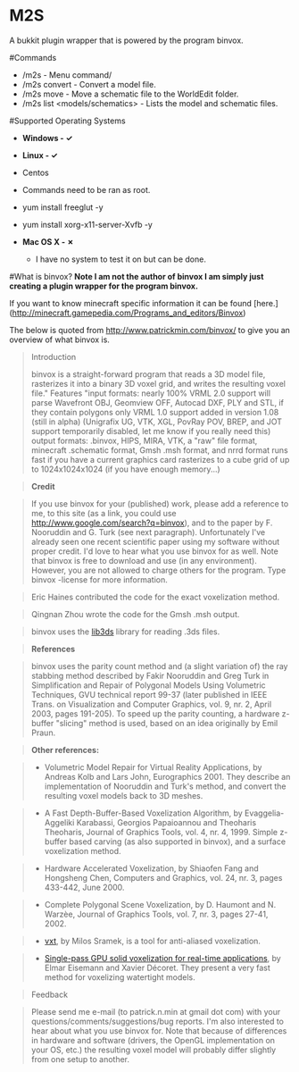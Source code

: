 # M2S
A bukkit plugin wrapper that is powered by the program binvox.

#Commands
* /m2s - Menu command/
* /m2s convert <model> - Convert a model file.
* /m2s move <schematic> - Move a schematic file to the WorldEdit folder.
* /m2s list <models/schematics> - Lists the model and schematic files.

#Supported Operating Systems

* **Windows - ✓**
* **Linux - ✓**
* Centos
 * Commands need to be ran as root.
 * yum install freeglut -y
 * yum install xorg-x11-server-Xvfb -y
        
* **Mac OS X - ✗**
  * I have no system to test it on but can be done.

#What is binvox?
**Note I am not the author of binvox I am simply just creating a plugin wrapper for the program binvox.**

If you want to know minecraft specific information it can be found [here.] (http://minecraft.gamepedia.com/Programs_and_editors/Binvox)

The below is quoted from http://www.patrickmin.com/binvox/ to give you an overview of what binvox is.

>Introduction
>
>binvox is a straight-forward program that reads a 3D model file, rasterizes it into a binary 3D voxel grid, and writes the resulting voxel file."
>Features
>"input formats:
>nearly 100% VRML 2.0 support
>will parse Wavefront OBJ, Geomview OFF, Autocad DXF, PLY and STL, if they contain polygons only
>VRML 1.0 support added in version 1.08 (still in alpha) (Unigrafix UG, VTK, XGL, PovRay POV, BREP, and JOT support temporarily disabled, let me know if you really need this)
>output formats:
>.binvox, HIPS, MIRA, VTK, a "raw" file format, minecraft .schematic format, Gmsh .msh format, and nrrd format
>runs fast if you have a current graphics card
>rasterizes to a cube grid of up to 1024x1024x1024 (if you have enough memory...)

>**Credit**

>If you use binvox for your (published) work, please add a reference to me, to this site (as a link, you could use http://www.google.com/search?q=binvox), and to the paper by F. Nooruddin and G. Turk (see next paragraph). Unfortunately I've already seen one recent scientific paper using my software without proper credit. I'd love to hear what you use binvox for as well.
>Note that binvox is free to download and use (in any environment). However, you are not allowed to charge others for the program. Type binvox -license for more information.

>Eric Haines contributed the code for the exact voxelization method.

>Qingnan Zhou wrote the code for the Gmsh .msh output.

>binvox uses the [lib3ds](http://www.lib3ds.org/) library for reading .3ds files.

>**References**

>binvox uses the parity count method and (a slight variation of) the ray stabbing method described by Fakir Nooruddin and Greg Turk in Simplification and Repair of Polygonal Models Using Volumetric Techniques, GVU technical report 99-37 (later published in IEEE Trans. on Visualization and Computer Graphics, vol. 9, nr. 2, April 2003, pages 191-205). To speed up the parity counting, a hardware z-buffer "slicing" method is used, based on an idea originally by Emil Praun.

>**Other references:**

>* Volumetric Model Repair for Virtual Reality Applications, by Andreas Kolb and Lars John, Eurographics 2001. They describe an implementation of Nooruddin and Turk's method, and convert the resulting voxel models back to 3D meshes.

>* A Fast Depth-Buffer-Based Voxelization Algorithm, by Evaggelia-Aggeliki Karabassi, Georgios Papaioannou and Theoharis Theoharis, Journal of Graphics Tools, vol. 4, nr. 4, 1999. Simple z-buffer based carving (as also supported in binvox), and a surface voxelization method.

>* Hardware Accelerated Voxelization, by Shiaofen Fang and Hongsheng Chen, Computers and Graphics, vol. 24, nr. 3, pages 433-442, June 2000.

>* Complete Polygonal Scene Voxelization, by D. Haumont and N. Warzèe, Journal of Graphics Tools, vol. 7, nr. 3, pages 27-41, 2002.

>* [vxt](http://www.viskom.oeaw.ac.at/~milos/), by Milos Sramek, is a tool for anti-aliased voxelization.

>* [Single-pass GPU solid voxelization for real-time applications](http://portal.acm.org/citation.cfm?id=1375728), by Elmar Eisemann and Xavier Décoret. They present a very fast method for voxelizing watertight models.

>Feedback

>Please send me e-mail (to patrick.n.min at gmail dot com) with your questions/comments/suggestions/bug reports. I'm also interested to hear about what you use binvox for.
>Note that because of differences in hardware and software (drivers, the OpenGL implementation on your OS, etc.) the resulting voxel model will probably differ slightly from one setup to another.
